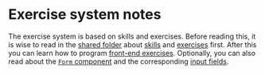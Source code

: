# Exercise system notes

The exercise system is based on skills and exercises. Before reading this, it is wise to read in the [shared folder](../../../../shared/) about [skills](../../../../shared/edu/skills/) and [exercises](../../../../shared/edu/exercises/) first. After this you can learn how to program [front-end exercises](exercises/). Optionally, you can also read about the [`Form` component](../form/) and the corresponding [input fields](../inputs/).
